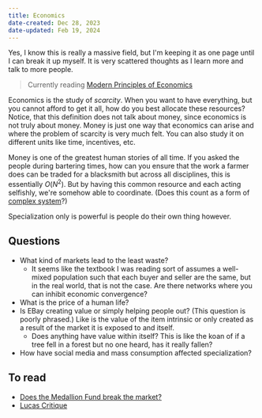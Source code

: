 ```yaml
---
title: Economics
date-created: Dec 28, 2023
date-updated: Feb 19, 2024
---
```


Yes, I know this is really a massive field, but I'm keeping it as one page until I can break it up myself. It is very scattered thoughts as I learn more and talk to more people.

> Currently reading [Modern Principles of Economics](https://www.google.com/search?q=modern+principles+of+economics&sourceid=chrome&ie=UTF-8)

Economics is the study of *scarcity*. When you want to have everything, but you cannot afford to get it all, how do you best allocate these resources? Notice, that this definition does not talk about money, since economics is not truly about money. Money is just one way that economics can arise and where the problem of scarcity is very much felt. You can also study it on different units like time, incentives, etc.

Money is one of the greatest human stories of all time. If you asked the people during bartering times, how can you ensure that the work a farmer does can be traded for a blacksmith but across all disciplines, this is essentially $O(N^2)$. But by having this common resource and each acting selfishly, we're somehow able to coordinate. (Does this count as a form of [complex system](complex-systems)?)

Specialization only is powerful is people do their own thing however.

## Questions

- What kind of markets lead to the least waste?
  - It seems like the textbook I was reading sort of assumes a well-mixed population such that each buyer and seller are the same, but in the real world, that is not the case. Are there networks where you can inhibit economic convergence?
- What is the price of a human life?
- Is EBay creating value or simply helping people out? (This question is poorly phrased.) Like is the value of the item intrinsic or only created as a result of the market it is exposed to and itself.
  - Does anything have value within itself? This is like the koan of if a tree fell in a forest but no one heard, has it really fallen?
- How have social media and mass consumption affected specialization?

## To read

- [Does the Medallion Fund break the market?](https://www.cornell-capital.com/blog/2020/02/medallion-fund-the-ultimate-counterexample.html)
- [Lucas Critique](https://en.wikipedia.org/wiki/Lucas_critique)